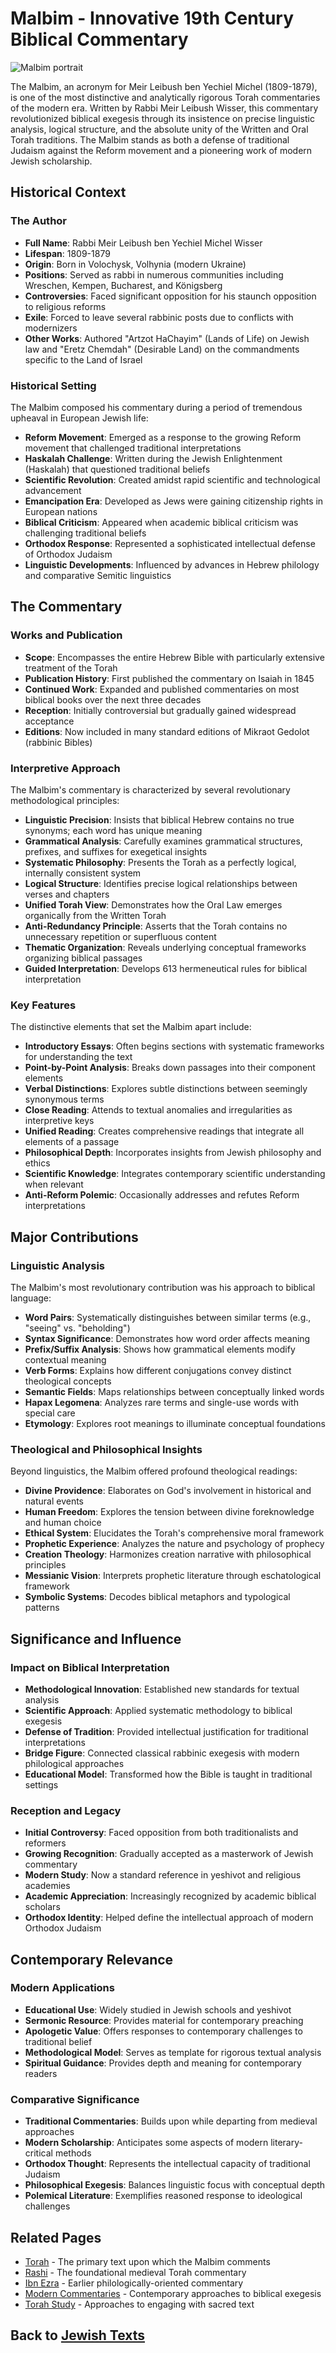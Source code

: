 # Malbim - Innovative 19th Century Biblical Commentary

![Malbim portrait](malbim_portrait.jpg)

The Malbim, an acronym for Meir Leibush ben Yechiel Michel (1809-1879), is one of the most distinctive and analytically rigorous Torah commentaries of the modern era. Written by Rabbi Meir Leibush Wisser, this commentary revolutionized biblical exegesis through its insistence on precise linguistic analysis, logical structure, and the absolute unity of the Written and Oral Torah traditions. The Malbim stands as both a defense of traditional Judaism against the Reform movement and a pioneering work of modern Jewish scholarship.

## Historical Context

### The Author

- **Full Name**: Rabbi Meir Leibush ben Yechiel Michel Wisser
- **Lifespan**: 1809-1879
- **Origin**: Born in Volochysk, Volhynia (modern Ukraine)
- **Positions**: Served as rabbi in numerous communities including Wreschen, Kempen, Bucharest, and Königsberg
- **Controversies**: Faced significant opposition for his staunch opposition to religious reforms
- **Exile**: Forced to leave several rabbinic posts due to conflicts with modernizers
- **Other Works**: Authored "Artzot HaChayim" (Lands of Life) on Jewish law and "Eretz Chemdah" (Desirable Land) on the commandments specific to the Land of Israel

### Historical Setting

The Malbim composed his commentary during a period of tremendous upheaval in European Jewish life:

- **Reform Movement**: Emerged as a response to the growing Reform movement that challenged traditional interpretations
- **Haskalah Challenge**: Written during the Jewish Enlightenment (Haskalah) that questioned traditional beliefs
- **Scientific Revolution**: Created amidst rapid scientific and technological advancement
- **Emancipation Era**: Developed as Jews were gaining citizenship rights in European nations
- **Biblical Criticism**: Appeared when academic biblical criticism was challenging traditional beliefs
- **Orthodox Response**: Represented a sophisticated intellectual defense of Orthodox Judaism
- **Linguistic Developments**: Influenced by advances in Hebrew philology and comparative Semitic linguistics

## The Commentary

### Works and Publication

- **Scope**: Encompasses the entire Hebrew Bible with particularly extensive treatment of the Torah
- **Publication History**: First published the commentary on Isaiah in 1845
- **Continued Work**: Expanded and published commentaries on most biblical books over the next three decades
- **Reception**: Initially controversial but gradually gained widespread acceptance
- **Editions**: Now included in many standard editions of Mikraot Gedolot (rabbinic Bibles)

### Interpretive Approach

The Malbim's commentary is characterized by several revolutionary methodological principles:

- **Linguistic Precision**: Insists that biblical Hebrew contains no true synonyms; each word has unique meaning
- **Grammatical Analysis**: Carefully examines grammatical structures, prefixes, and suffixes for exegetical insights
- **Systematic Philosophy**: Presents the Torah as a perfectly logical, internally consistent system
- **Logical Structure**: Identifies precise logical relationships between verses and chapters
- **Unified Torah View**: Demonstrates how the Oral Law emerges organically from the Written Torah
- **Anti-Redundancy Principle**: Asserts that the Torah contains no unnecessary repetition or superfluous content
- **Thematic Organization**: Reveals underlying conceptual frameworks organizing biblical passages
- **Guided Interpretation**: Develops 613 hermeneutical rules for biblical interpretation

### Key Features

The distinctive elements that set the Malbim apart include:

- **Introductory Essays**: Often begins sections with systematic frameworks for understanding the text
- **Point-by-Point Analysis**: Breaks down passages into their component elements
- **Verbal Distinctions**: Explores subtle distinctions between seemingly synonymous terms
- **Close Reading**: Attends to textual anomalies and irregularities as interpretive keys
- **Unified Reading**: Creates comprehensive readings that integrate all elements of a passage
- **Philosophical Depth**: Incorporates insights from Jewish philosophy and ethics
- **Scientific Knowledge**: Integrates contemporary scientific understanding when relevant
- **Anti-Reform Polemic**: Occasionally addresses and refutes Reform interpretations

## Major Contributions

### Linguistic Analysis

The Malbim's most revolutionary contribution was his approach to biblical language:

- **Word Pairs**: Systematically distinguishes between similar terms (e.g., "seeing" vs. "beholding")
- **Syntax Significance**: Demonstrates how word order affects meaning
- **Prefix/Suffix Analysis**: Shows how grammatical elements modify contextual meaning
- **Verb Forms**: Explains how different conjugations convey distinct theological concepts
- **Semantic Fields**: Maps relationships between conceptually linked words
- **Hapax Legomena**: Analyzes rare terms and single-use words with special care
- **Etymology**: Explores root meanings to illuminate conceptual foundations

### Theological and Philosophical Insights

Beyond linguistics, the Malbim offered profound theological readings:

- **Divine Providence**: Elaborates on God's involvement in historical and natural events
- **Human Freedom**: Explores the tension between divine foreknowledge and human choice
- **Ethical System**: Elucidates the Torah's comprehensive moral framework
- **Prophetic Experience**: Analyzes the nature and psychology of prophecy
- **Creation Theology**: Harmonizes creation narrative with philosophical principles
- **Messianic Vision**: Interprets prophetic literature through eschatological framework
- **Symbolic Systems**: Decodes biblical metaphors and typological patterns

## Significance and Influence

### Impact on Biblical Interpretation

- **Methodological Innovation**: Established new standards for textual analysis
- **Scientific Approach**: Applied systematic methodology to biblical exegesis
- **Defense of Tradition**: Provided intellectual justification for traditional interpretations
- **Bridge Figure**: Connected classical rabbinic exegesis with modern philological approaches
- **Educational Model**: Transformed how the Bible is taught in traditional settings

### Reception and Legacy

- **Initial Controversy**: Faced opposition from both traditionalists and reformers
- **Growing Recognition**: Gradually accepted as a masterwork of Jewish commentary
- **Modern Study**: Now a standard reference in yeshivot and religious academies
- **Academic Appreciation**: Increasingly recognized by academic biblical scholars
- **Orthodox Identity**: Helped define the intellectual approach of modern Orthodox Judaism

## Contemporary Relevance

### Modern Applications

- **Educational Use**: Widely studied in Jewish schools and yeshivot
- **Sermonic Resource**: Provides material for contemporary preaching
- **Apologetic Value**: Offers responses to contemporary challenges to traditional belief
- **Methodological Model**: Serves as template for rigorous textual analysis
- **Spiritual Guidance**: Provides depth and meaning for contemporary readers

### Comparative Significance

- **Traditional Commentaries**: Builds upon while departing from medieval approaches
- **Modern Scholarship**: Anticipates some aspects of modern literary-critical methods
- **Orthodox Thought**: Represents the intellectual capacity of traditional Judaism
- **Philosophical Exegesis**: Balances linguistic focus with conceptual depth
- **Polemical Literature**: Exemplifies reasoned response to ideological challenges

## Related Pages

- [Torah](./torah.md) - The primary text upon which the Malbim comments
- [Rashi](./rashi.md) - The foundational medieval Torah commentary
- [Ibn Ezra](./ibn_ezra.md) - Earlier philologically-oriented commentary
- [Modern Commentaries](./modern_commentaries.md) - Contemporary approaches to biblical exegesis
- [Torah Study](./torah_study.md) - Approaches to engaging with sacred text

## Back to [Jewish Texts](./README.md)
